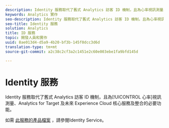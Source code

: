 ```yaml
---
description: Identity 服務取代了舊式 Analytics 訪客 ID 機制，且為心率視訊測量、Analytics for Target 及未來 Experience Cloud 核心服務及整合的必要功能。
keywords: Analytics 實作
seo-description: Identity 服務取代了舊式 Analytics 訪客 ID 機制，且為心率視訊測量、Analytics for Target 及未來 Experience Cloud 核心服務及整合的必要功能。
seo-title: Identity 服務
solution: Analytics
title: ID 服務
topic: 開發人員和實作
uuid: 8ae013d4-d5a9-4b20-bf3b-145f0dcc3d6d
translation-type: tm+mt
source-git-commit: a2c38c2cf3a2c1451e2c60e003ebe1fa9bfd145d

---
```



# Identity 服務

Identity 服務取代了舊式 Analytics 訪客 ID 機制，且為[!UICONTROL 心率]視訊測量、Analytics for Target 及未來 Experience Cloud 核心服務及整合的必要功能。

如需 [此服務的產品檔案](https://marketing.adobe.com/resources/help/en_US/mcvid/) ，請參閱Identity Service。

